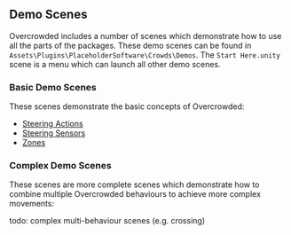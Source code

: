 ## Demo Scenes

Overcrowded includes a number of scenes which demonstrate how to use all the parts of the packages. These demo scenes can be found in `Assets\Plugins\PlaceholderSoftware\Crowds\Demos`. The `Start Here.unity` scene is a menu which can launch all other demo scenes.

### Basic Demo Scenes

These scenes demonstrate the basic concepts of Overcrowded:

 - [Steering Actions](../Steering)
 - [Steering Sensors](../Sensors)
 - [Zones](../Zones)

### Complex Demo Scenes

These scenes are more complete scenes which demonstrate how to combine multiple Overcrowded behaviours to achieve more complex movements:

todo: complex multi-behaviour scenes (e.g. crossing)